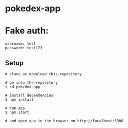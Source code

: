 # pokedex-app

# Fake auth: 
```
username: test
password: test123
```
## Setup
```
# clone or download this repository

# go into the repository
$ cd pokedex-app

# install dependencies
$ npm install

# run app
$ npm start

# and open app in the browser on http://localhost:3000
```
